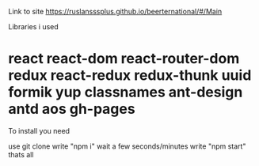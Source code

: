 Link to site https://ruslansssplus.github.io/beerternational/#/Main

Libraries i used

react
react-dom
react-router-dom
redux
react-redux
redux-thunk
uuid
formik
yup
classnames
ant-design
antd
aos
gh-pages
=======================
To install you need

use git clone
write "npm i"
wait a few seconds/minutes
write "npm start"
thats all
